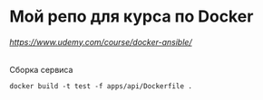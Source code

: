 # Мой репо для курса по Docker
###### https://www.udemy.com/course/docker-ansible/

Сборка сервиса

```
docker build -t test -f apps/api/Dockerfile .
```
